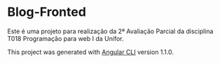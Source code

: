 # Blog-Fronted

Este é uma projeto para realização da 2ª Avaliação Parcial da disciplina T018 Programação para web I da Unifor.

This project was generated with [Angular CLI](https://github.com/angular/angular-cli) version 1.1.0.
